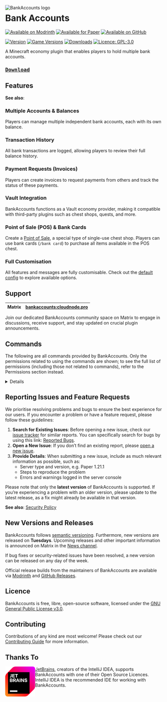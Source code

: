 [<img src="https://wsrv.nl/?url=https://raw.githubusercontent.com/cloudnode-pro/BankAccounts/master/icon.svg&w=128&output=webp" alt="BankAccounts logo" align="left">](https://modrinth.com/plugin/Dc8RS2En)

# Bank Accounts

[![Available on Modrinth](https://cdn.jsdelivr.net/npm/@intergrav/devins-badges@3/assets/compact/available/modrinth_vector.svg)](https://modrinth.com/plugin/Dc8RS2En)
[![Available for Paper](https://cdn.jsdelivr.net/npm/@intergrav/devins-badges@3/assets/compact/supported/paper_vector.svg)](https://papermc.io/software/paper)
[![Available on GitHub](https://cdn.jsdelivr.net/npm/@intergrav/devins-badges@3/assets/compact/available/github_vector.svg)](https://github.com/cloudnode-pro/BankAccounts/)

[![Version](https://img.shields.io/modrinth/v/Dc8RS2En)](https://modrinth.com/plugin/Dc8RS2En/version/latest)
[![Game Versions](https://img.shields.io/badge/game_versions-1.20.x-blue)](https://modrinth.com/plugin/Dc8RS2En/)
[![Downloads](https://img.shields.io/modrinth/dt/Dc8RS2En)](https://modrinth.com/plugin/Dc8RS2En/)
[![Licence: GPL-3.0](https://img.shields.io/github/license/cloudnode-pro/BankAccounts)](https://github.com/cloudnode-pro/BankAccounts/blob/master/LICENSE)

A Minecraft economy plugin that enables players to hold multiple bank accounts.

### [<kbd>**Download**</kbd>](https://modrinth.com/plugin/Dc8RS2En/version/latest)

## Features

**See also**:

### Multiple Accounts & Balances

Players can manage multiple independent bank accounts, each with its own balance.

### Transaction History

All bank transactions are logged, allowing players to review their full balance history.

### Payment Requests (Invoices)

Players can create invoices to request payments from others and track the status of these payments.

### Vault Integration

BankAccounts functions as a Vault economy provider, making it compatible with third-party plugins such as chest shops,
quests, and more.

### Point of Sale (POS) & Bank Cards

Create a [Point of Sale](https://github.com/cloudnode-pro/BankAccounts/wiki/POS), a special type of single-use chest
shop. Players can use bank cards (`/bank card`) to purchase all items available in the POS chest.

### Full Customisation

All features and messages are fully customisable. Check out
the [default config](https://github.com/cloudnode-pro/BankAccounts/blob/master/src/main/resources/config.yml) to explore
available options.

## Support

| Matrix | [bankaccounts:cloudnode.pro](https://matrix.to/#/#bankaccounts:cloudnode.pro) |
|--------|-------------------------------------------------------------------------------|

Join our dedicated BankAccounts community space on Matrix to engage in discussions, receive support, and stay updated on
crucial plugin announcements.

## Commands

The following are all commands provided by BankAccounts. Only the permissions related to using the commands are shown;
to see the full list of permissions (including those not related to commands), refer to the Permissions section instead.

<details> 

## `/bank`

The primary BankAccounts command. Without any arguments, it displays information about the plugin,
such as the currently running version.

Required permission: `bank.command` (for all BankAccounts commands)

   ***

### `/bank help`

Shows all BankAccounts commands that you have permissions to use.

   ***

### `/bank balance`

Lists all of your accounts and their balances. If you only have one account, it will show the balance of that account.

| Permission          | Description | Recommended for |
|---------------------|-------------|-----------------|
| `bank.balance.self` | Required    | Everyone        |

Aliases: `/bank bal`, `/bank account`, `/bank accounts`

   ***

#### `/bank balance <account>`

Shows the balance of the requested account.

| Argument  |          | Type       |
|-----------|----------|------------|
| `account` | Required | Account ID |

| Permission           | Description                                   | Recommended for |
|----------------------|-----------------------------------------------|-----------------|
| `bank.balance.self`  | To see the balances of accounts you own       | Everyone        |
| `bank.balance.other` | To see the balances of accounts you don’t own | Admins          |

   ***

#### `/bank balance --player <username>`

Lists the accounts of the specified player. If they only have one account, the balance of that account will be shown.

| Argument   |          | Type            |
|------------|----------|-----------------|
| `username` | Required | Player Username |

| Permission           | Description |
|----------------------|-------------|
| `bank.balance.other` | Required    |

   ***

### `/bank transfer <from> <to> <amount> [description]`

Send money to another account.

| Argument      |          | Type       | Description                                                 |
|---------------|----------|------------|-------------------------------------------------------------|
| `from`        | Required | Account ID | One of your accounts from which to send the money           |
| `to`          | Required | Account ID | The account that is to receive the money                    |
| `amount`      | Required | Number > 0 | The amount of money to transfer                             |
| `description` | Optional | Text ≤ 64  | Transfer description (visible to both sender and recipient) |

| Permission            | Description                           | Recommended for |
|-----------------------|---------------------------------------|-----------------|
| `bank.transfer.self`  | To transfer to accounts you own       | Everyone        |
| `bank.transfer.other` | To transfer to accounts you don’t own | Everyone        |

Aliases: `/bank send`, `/bank pay`

   ***

### `/bank history <account> [page]`

Shows the transactions history for the requested account.

| Argument  |          | Type        | Description                                        |
|-----------|----------|-------------|----------------------------------------------------|
| `account` | Required | Account ID  |                                                    |
| `page`    | Optional | Integer ≥ 1 | Page number to show or `--all` to show everything. |

| Permission           | Description                                          | Recommended for |
|----------------------|------------------------------------------------------|-----------------|
| `bank.history`       | Required. For seeing your accounts’ transactions     | Everyone        |
| `bank.history.other` | To see transaction history of accounts you don’t own | Admins          |

Aliases: `/bank transactions`

   ***

### `/bank create`

This command is used for creating/opening new bank accounts.

| Account type | Description                                           |
|--------------|-------------------------------------------------------|
| `PERSONAL`   | For personal/private/individual bank accounts         |
| `BUSINESS`   | For businesses, companies, organisations, shops, etc. |

Both account types are functionally identical.

The account type `VAULT` is a special account type used for integration with the Vault plugin.
If Vault is installed, and its integration is enabled in the BankAccounts config,
when other Vault-compatible plugins attempt to access money of a player, they will see the player’s Vault account.

The format `@username` can be used as a valid substitution of a player’s Vault Account ID, e.g.:
`/bank balance @Player123` will show the Vault account balance of Player123.

| Permission            | Description                    | Recommended for |
|-----------------------|--------------------------------|-----------------|
| `bank.account.create` | Required for all sub-commands. | Everyone        |

Aliases: `/bank new`

   ***

#### `/bank create <type>`

Creates a new account owned by you.

| Argument |          | Type         |
|----------|----------|--------------|
| `type`   | Required | Account Type |

| Permission                   | Description                                          | Recommended for |
|------------------------------|------------------------------------------------------|-----------------|
| `bank.account.create.bypass` | Bypass the maximum number of accounts limit          | Admins          |
| `bank.account.create.vault`  | Create Vault integration accounts (not recommended!) | Expert Admins   |

   ***

#### `/bank create <type> --player <username>`

Creates a new account for another player.

| Argument   |          | Type            |
|------------|----------|-----------------|
| `type`     | Required | Account Type    |
| `username` | Required | Player Username |

| Permission                   | Description                                          | Recommended for |
|------------------------------|------------------------------------------------------|-----------------|
| `bank.account.create.other`  | Required                                             | Admins          |
| `bank.account.create.bypass` | Bypass the maximum number of accounts limit          | Admins          |
| `bank.account.create.vault`  | Create Vault integration accounts (not recommended!) | Expert Admins   |

   ***

### `/bank setname <account> [name]`

Set the name of an account.

| Argument  |          | Type       | Description                                   |
|-----------|----------|------------|-----------------------------------------------|
| `account` | Required | Account ID |                                               |
| `name`    | Optional | Text ≤ 32  | If not provided, the account name is cleared. |

| Permission            | Description                                                 | Recommended for |
|-----------------------|-------------------------------------------------------------|-----------------|
| `bank.set.name`       | Required. For renaming your own accounts                    | Everyone        |
| `bank.set.name.other` | For renaming accounts you don’t own                         | Admins          |
| `bank.set.name.vault` | For renaming Vault integration accounts (not recommended!)* | Expert Admins   |

\* When a name is not set, Vault accounts will automatically use the current username of their owner.

Aliases: `/bank rename`

   ***

### `/bank setbalance <account> <balance>`

Sets the account balance to provided value, without recording a transactions.

| Argument  |          | Type       | Description                                                          |
|-----------|----------|------------|----------------------------------------------------------------------|
| `account` | Required | Account ID |                                                                      |
| `balance` | Required | Number     | The new balance value, or `Infinity` to make the balance ∞ infinite. |

| Permission         | Description                                        | Recommended for |
|--------------------|----------------------------------------------------|-----------------|
| `bank.set.balance` | Required. For setting the balance of *any* account | Admins          |

Aliases: `/bank setbal`

   ***

### `/bank whois <account>`

Shows information about the account, such as account name, owner and type, but not balance.

This command allows checking any account and the tab-completion will provide the IDs of all accounts on the server.

| Argument  |          | Type       |
|-----------|----------|------------|
| `account` | Required | Account ID |

| Permission   | Description | Recommended for |
|--------------|-------------|-----------------|
| `bank.whois` | Required    | Everyone        |

Aliases: `/bank who`, `/bank info`

   ***

### `/bank delete <account>`

Permanently delete a bank account.

| Argument  |          | Type       |
|-----------|----------|------------|
| `account` | Required | Account ID |

| Permission          | Description                                          | Recommended for |
|---------------------|------------------------------------------------------|-----------------|
| `bank.delete`       | Required. For deleting your own accounts             | Everyone        |
| `bank.delete.other` | For deleting accounts you don’t own                  | Admins          |
| `bank.delete.vault` | Delete Vault integration accounts (not recommended!) | Expert Admins   |

   ***

### `/bank instrument <account> [player]`

Create a bank card.

| Argument  |          | Type            | Description                                                                                                                                                |
|-----------|----------|-----------------|------------------------------------------------------------------------------------------------------------------------------------------------------------|
| `account` | Required | Account ID      | The account for which to create a card                                                                                                                     |
| `player`  | Optional | Player Username | The player who is given the card. Note: setting this argument requires a permission. This argument is required when running from console or command block. |

| Permission                      | Description                                                                       | Recommended for |
|---------------------------------|-----------------------------------------------------------------------------------|-----------------|
| `bank.instrument.create`        | Required. For creating cards for your own accounts                                | Everyone        |
| `bank.instrument.create.other`  | For creating cards for accounts you don’t own and for using the `player` argument | Admins          |
| `bank.instrument.create.bypass` | For bypassing/ignoring the configuration option `instruments.require-item`        | Admins          |

   ***

### `/bank freeze <account>`

Freezes a bank account. Frozen bank accounts cannot send and receive transactions, create POS, or be deleted.

| Argument  |          | Type       |
|-----------|----------|------------|
| `account` | Required | Account ID |

| Permission          | Description                                    | Recommended for |
|---------------------|------------------------------------------------|-----------------|
| `bank.freeze`       | Required. Note: this also allows unfreezing.   | Admins          |
| `bank.freeze.other` | For freezing/unfreezing accounts you don’t own | Admins          |

Aliases: `/bank disable`, `/bank block`

   ***

### `/bank unfreeze <account>`

Unfreezes a bank account.

| Argument  |          | Type       |
|-----------|----------|------------|
| `account` | Required | Account ID |

| Permission          | Description                                    | Recommended for |
|---------------------|------------------------------------------------|-----------------|
| `bank.freeze`       | Required. Note: this also allows freezing.     | Admins          |
| `bank.freeze.other` | For freezing/unfreezing accounts you don’t own | Admins          |

Aliases: `/bank enable`, `/bank unblock`

   ***

### `/bank reload`

Reload the plugin configuration.

Note: Updating the plugin version or changing the value of `integrations.vault.enabled` requires a server restart.

| Permission    | Description | Recommended for |
|---------------|-------------|-----------------|
| `bank.reload` | Required    | Admins          |

   ***

## `/baltop [type] [page]`

See the top balances leaderboard

| Baltop Type | Description                                      |
|-------------|--------------------------------------------------|
| `personal`  | Show only accounts of type `PERSONAL`            |
| `business`  | Show only accounts of type `BUSINESS`            |
| `player`    | Rank players by the sum of all of their accounts |

| Argument |          | Type        |
|----------|----------|-------------|
| `type`   | Optional | Baltop Type |
| `page`   | Optional | Integer ≥ 1 |

| Permission    | Description | Recommended for |
|---------------|-------------|-----------------|
| `bank.baltop` | Required    | Everyone        |

Aliases: `/bank baltop`

   ***

## `/pos <account> <price> [description]`

This command is used for creating a POS. To create a POS:

1. Place a chest
2. Put the items in the chest
3. Run this command

| Argument      |          | Type       | Description                                                                        |
|---------------|----------|------------|------------------------------------------------------------------------------------|
| `account`     | Required | Account ID | The account to which the money is sent after a successful sale                     |
| `price`       | Required | Number > 0 | The price the buyer must pay to obtain the items                                   |
| `description` | Optional | Text ≤ 64  | A description visible to both parties and also used as the transaction description |

| Permission                 | Description                                  | Recommended for |
|----------------------------|----------------------------------------------|-----------------|
| `bank.pos.create`          | Required                                     | Everyone        |
| `bank.pos.create.personal` | For creating POS using personal account      |                 |
| `bank.pos.create.other`    | For creating POS using account you don’t own | Admins          |

   ***

## `/invoice`

The command used for managing invoices.

   ***

### `/invoice help`

Shows all invoice commands that you have permissions to use.

   ***

### `/invoice create`

Create an invoice

| Permission                  | Description                                                 | Recommended for |
|-----------------------------|-------------------------------------------------------------|-----------------|
| `bank.invoice.create`       | Required. For creating invoices from accounts you own       | Everyone        |
| `bank.invoice.create.other` | Required. For creating invoices from accounts you don’t own | Admins          |

Aliases: `/invoice new`

   ***

#### `/invoice create <account> <amount> [description]`

Create an invoice that anyone can pay.

| Argument      |          | Type       | Description                                                                        |
|---------------|----------|------------|------------------------------------------------------------------------------------|
| `account`     | Required | Account ID | The account to which the money is sent when the invoice is paid                    |
| `amount`      | Required | Number > 0 | The invoice amount to be paid                                                      |
| `description` | Optional | Text ≤ 64  | A description visible to both parties and also used in the transaction description |

   ***

#### `/invoice create <account> <amount> [description] --player <username>`

Create an invoice that only the specified player can pay (from any account they own). When creating an invoice this way,
the recipient player will receive notifications to remind them of unpaid invoices.

| Argument      |          | Type            | Description                                                                        |
|---------------|----------|-----------------|------------------------------------------------------------------------------------|
| `account`     | Required | Account ID      | The account to which the money is sent when the invoice is paid                    |
| `amount`      | Required | Number > 0      | The invoice amount to be paid                                                      |
| `description` | Optional | Text ≤ 64       | A description visible to both parties and also used in the transaction description |
| `username`    | Required | Player Username | The username of the player for whom the invoice is intended                        |

   ***


</details>

## Reporting Issues and Feature Requests

We prioritise resolving problems and bugs to ensure the best experience for our users.
If you encounter a problem or have a feature request, please follow these guidelines:

1. **Search for Existing Issues**: Before opening a new issue,
   check our [issue tracker](https://github.com/cloudnode-pro/BankAccounts/issues) for similar reports.
   You can specifically search for bugs by using this link:
   [Reported Bugs](https://github.com/cloudnode-pro/BankAccounts/issues?q=is:issue+label:bug).
2. **Open a New Issue**: If you don’t find an existing report,
   please [open a new issue](https://github.com/cloudnode-pro/BankAccounts/issues/new/choose).
3. **Provide Details**: When submitting a new issue, include as much relevant information as possible, such as:
    - Server type and version, e.g. Paper 1.21.1
    - Steps to reproduce the problem
    - Errors and warnings logged in the server console

Please note that only the **latest version** of BankAccounts is supported.
If you’re experiencing a problem with an older version, please update to the latest release,
as a fix might already be available in that version.

**See also**: [Security Policy](https://github.com/cloudnode-pro/BankAccounts/blob/master/SECURITY.md)

## New Versions and Releases

BankAccounts follows [semantic versioning](https://semver.org/). Furthermore, new versions are released on **Tuesdays**.
Upcoming releases and other important information is announced on Matrix in the
[News channel](https://matrix.to/#/!qSqOKrcoKdvKBEgVoA:cloudnode.pro?via=cloudnode.pro).

If bug fixes or security-related issues have been resolved, a new version can be released on any day of the week.

Official release builds from the maintainers of BankAccounts are available via
[Modrinth](https://modrinth.com/plugin/Dc8RS2En/versions) and
[GitHub Releases](https://github.com/cloudnode-pro/BankAccounts/releases).

## Licence

BankAccounts is free, libre, open-source software, licensed under
the [GNU General Public License v3.0](https://github.com/cloudnode-pro/BankAccounts/blob/master/LICENSE).

## Contributing

Contributions of any kind are most welcome! Please check out
our [Contributing Guide](https://github.com/cloudnode-pro/BankAccounts/blob/master/CONTRIBUTING.md) for more
information.

## Thanks To

[<img src="https://github.com/JetBrains/logos/raw/master/web/jetbrains/jetbrains-simple.svg" alt="JetBrains logo" height="96" align="left">](https://www.jetbrains.com)

[JetBrains](https://www.jetbrains.com/), creators of the IntelliJ IDEA, supports BankAccounts with one of their Open
Source Licences. IntelliJ IDEA is the recommended IDE for working with BankAccounts.

